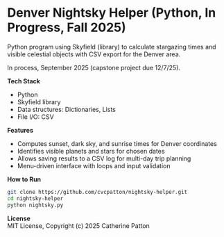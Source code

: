 # Denver Nightsky Helper (Python, In Progress, Fall 2025)
Python program using Skyfield (library) to calculate stargazing times and visible celestial objects with CSV export for the Denver area.  

In process, September 2025 (capstone project due 12/7/25).  

**Tech Stack**  

* Python  
* Skyfield library  
* Data structures: Dictionaries, Lists  
* File I/O: CSV  

**Features**  

* Computes sunset, dark sky, and sunrise times for Denver coordinates  
* Identifies visible planets and stars for chosen dates  
* Allows saving results to a CSV log for multi-day trip planning  
* Menu-driven interface with loops and input validation  

**How to Run**  

```bash  
git clone https://github.com/cvcpatton/nightsky-helper.git  
cd nightsky-helper  
python nightsky.py  
```  

**License**  
MIT License, Copyright (c) 2025 Catherine Patton  

